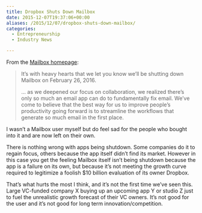 ```yaml
---
title: Dropbox Shuts Down Mailbox
date: 2015-12-07T19:37:06+00:00
aliases: /2015/12/07/dropbox-shuts-down-mailbox/
categories:
  - Entrepreneurship
  - Industry News

---
```

From the [Mailbox homepage][1]:

> It’s with heavy hearts that we let you know we’ll be shutting down Mailbox on February 26, 2016.
> 
> &#8230; as we deepened our focus on collaboration, we realized there’s only so much an email app can do to fundamentally fix email. We’ve come to believe that the best way for us to improve people’s productivity going forward is to streamline the workflows that generate so much email in the first place.

I wasn’t a Mailbox user myself but do feel sad for the people who bought into it and are now left on their own.

There is nothing wrong with apps being shutdown. Some companies do it to regain focus, others because the app itself didn&#8217;t find its market. However in this case you get the feeling Mailbox itself isn&#8217;t being shutdown because the app is a failure on its own, but because it&#8217;s not meeting the growth curve required to legitimize a foolish $10 billion evaluation of its owner Dropbox.

That&#8217;s what hurts the most I think, and it&#8217;s not the first time we&#8217;ve seen this. Large VC-funded company X buying up an upcoming app Y or studio Z just to fuel the unrealistic growth forecast of their VC owners. It&#8217;s not good for the user and it&#8217;s not good for long term innovation/competition.

 [1]: http://www.mailboxapp.com/